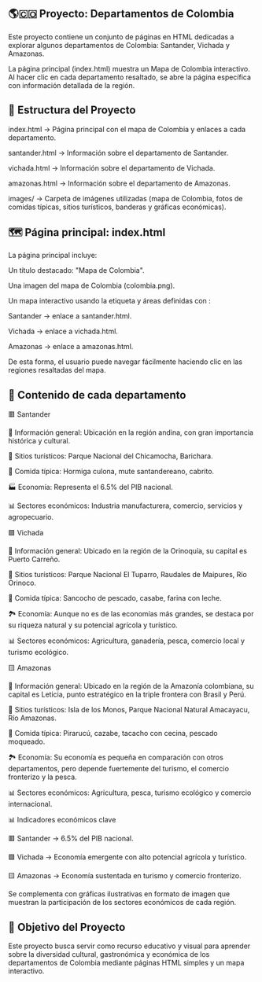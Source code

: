 ## 🌎🇨🇴 Proyecto: Departamentos de Colombia

Este proyecto contiene un conjunto de páginas en HTML dedicadas a explorar algunos departamentos de Colombia: Santander, Vichada y Amazonas.

La página principal (index.html) muestra un Mapa de Colombia interactivo. Al hacer clic en cada departamento resaltado, se abre la página específica con información detallada de la región.

## 📂 Estructura del Proyecto

index.html → Página principal con el mapa de Colombia y enlaces a cada departamento.

santander.html → Información sobre el departamento de Santander.

vichada.html → Información sobre el departamento de Vichada.

amazonas.html → Información sobre el departamento de Amazonas.

images/ → Carpeta de imágenes utilizadas (mapa de Colombia, fotos de comidas típicas, sitios turísticos, banderas y gráficas económicas).

## 🗺️ Página principal: index.html

La página principal incluye:

Un título destacado: "Mapa de Colombia".

Una imagen del mapa de Colombia (colombia.png).

Un mapa interactivo usando la etiqueta <map> y áreas definidas con <area>:

Santander → enlace a santander.html.

Vichada → enlace a vichada.html.

Amazonas → enlace a amazonas.html.

De esta forma, el usuario puede navegar fácilmente haciendo clic en las regiones resaltadas del mapa.

## 📖 Contenido de cada departamento

🟥 Santander

📍 Información general: Ubicación en la región andina, con gran importancia histórica y cultural.

🌄 Sitios turísticos: Parque Nacional del Chicamocha, Barichara.

🍲 Comida típica: Hormiga culona, mute santandereano, cabrito.

🏭 Economía: Representa el 6.5% del PIB nacional.

📊 Sectores económicos: Industria manufacturera, comercio, servicios y agropecuario.

🟩 Vichada

📍 Información general: Ubicado en la región de la Orinoquía, su capital es Puerto Carreño.

🌄 Sitios turísticos: Parque Nacional El Tuparro, Raudales de Maipures, Río Orinoco.

🍲 Comida típica: Sancocho de pescado, casabe, farina con leche.

🏞️ Economía: Aunque no es de las economías más grandes, se destaca por su riqueza natural y su potencial agrícola y turístico.

📊 Sectores económicos: Agricultura, ganadería, pesca, comercio local y turismo ecológico.

🟨 Amazonas

📍 Información general: Ubicado en la región de la Amazonía colombiana, su capital es Leticia, punto estratégico en la triple frontera con Brasil y Perú.

🌄 Sitios turísticos: Isla de los Monos, Parque Nacional Natural Amacayacu, Río Amazonas.

🍲 Comida típica: Pirarucú, cazabe, tacacho con cecina, pescado moqueado.

🏞️ Economía: Su economía es pequeña en comparación con otros departamentos, pero depende fuertemente del turismo, el comercio fronterizo y la pesca.

📊 Sectores económicos: Agricultura, pesca, turismo ecológico y comercio internacional.

📊 Indicadores económicos clave

🟥 Santander → 6.5% del PIB nacional.

🟩 Vichada → Economía emergente con alto potencial agrícola y turístico.

🟨 Amazonas → Economía sustentada en turismo y comercio fronterizo.

Se complementa con gráficas ilustrativas en formato de imagen que muestran la participación de los sectores económicos de cada región.

## 🚀 Objetivo del Proyecto

Este proyecto busca servir como recurso educativo y visual para aprender sobre la diversidad cultural, gastronómica y económica de los departamentos de Colombia mediante páginas HTML simples y un mapa interactivo.